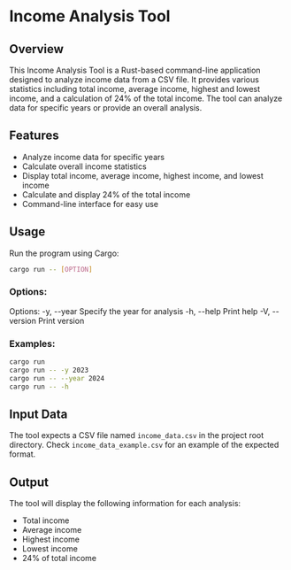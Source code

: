 # Income Analysis Tool

## Overview

This Income Analysis Tool is a Rust-based command-line application designed to analyze income data from a CSV file. It provides various statistics including total income, average income, highest and lowest income, and a calculation of 24% of the total income. The tool can analyze data for specific years or provide an overall analysis.

## Features

- Analyze income data for specific years
- Calculate overall income statistics
- Display total income, average income, highest income, and lowest income
- Calculate and display 24% of the total income
- Command-line interface for easy use

## Usage

Run the program using Cargo:

```bash
cargo run -- [OPTION]
```

### Options:

  Options:
    -y, --year <YEAR>  Specify the year for analysis
    -h, --help         Print help
    -V, --version      Print version

### Examples:

```bash
cargo run
cargo run -- -y 2023
cargo run -- --year 2024
cargo run -- -h
```

## Input Data

The tool expects a CSV file named `income_data.csv` in the project root directory. Check `income_data_example.csv` for an example of the expected format.

## Output

The tool will display the following information for each analysis:

- Total income
- Average income
- Highest income
- Lowest income
- 24% of total income
